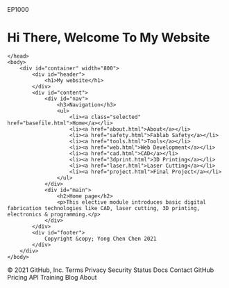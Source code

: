 <html>
<head>
EP1000 
<body>
<h1>Hi There,  Welcome To My Website </h1> 
<html>

	</head>
	<body>
		<div id="container" width="800">
			<div id="header">
				<h1>My website</h1>
			</div>
			<div id="content">
				<div id="nav">
					<h3>Navigation</h3>
					<ul>
						<li><a class="selected" href="basefile.html">Home</a></li>
						<li><a href="about.html">About</a></li>
						<li><a href="safety.html">Fablab Safety</a></li>
						<li><a href="tools.html">Tools</a></li>
						<li><a href="web.html">Web Development</a></li>
						<li><a href="cad.html">CAD</a></li>
						<li><a href="3dprint.html">3D Printing</a></li>
						<li><a href="laser.html">Laser Cutting</a></li>
						<li><a href="project.html">Final Project</a></li>
					</ul>
				</div>
				<div id="main">
					<h2>Home page</h2>
					<p>This elective module introduces basic digital fabrication technologies like CAD, laser cutting, 3D printing, electronics & programming.</p>
				</div>
			</div>
			<div id="footer">
				Copyright &copy; Yong Chen Chen 2021
			</div>
		</div>
	</body>
</html>
© 2021 GitHub, Inc.
Terms
Privacy
Security
Status
Docs
Contact GitHub
Pricing
API
Training
Blog
About
